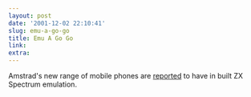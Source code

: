 ```yaml
---
layout: post
date: '2001-12-02 22:10:41'
slug: emu-a-go-go
title: Emu A Go Go
link: 
extra: 
---
```


Amstrad's new range of mobile phones are [reported](http://www.computerandvideogames.com/news/news_story.php?id=22372) to have in built ZX Spectrum emulation.